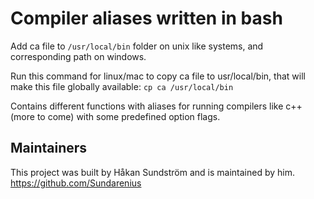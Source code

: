 # Compiler aliases written in bash

Add ca file to `/usr/local/bin` folder on unix like systems, and corresponding path on windows.

Run this command for linux/mac to copy ca file to usr/local/bin, that will make this file globally available:
`cp ca /usr/local/bin`

Contains different functions with aliases for running compilers like c++ (more to come) with some predefined option flags.

## Maintainers
This project was built by Håkan Sundström and is maintained by him.
https://github.com/Sundarenius
